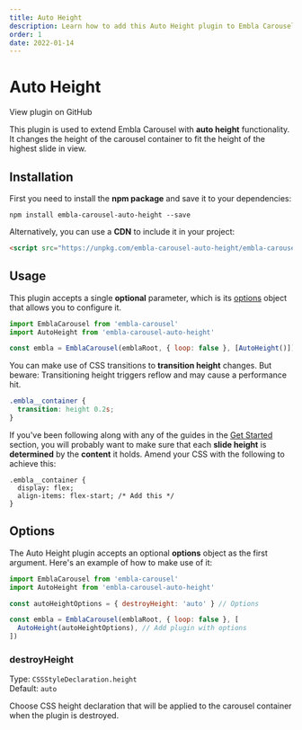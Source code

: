 ```yaml
---
title: Auto Height
description: Learn how to add this Auto Height plugin to Embla Carousel
order: 1
date: 2022-01-14
---
```


# Auto Height

<RepositoryLink to="https://github.com/davidjerleke/embla-carousel/tree/master/packages/embla-carousel-auto-height">View plugin on GitHub</RepositoryLink>

This plugin is used to extend Embla Carousel with **auto height** functionality. It changes the height of the carousel container to fit the height of the highest slide in view.

## Installation

First you need to install the **npm package** and save it to your dependencies:

```shell
npm install embla-carousel-auto-height --save
```

Alternatively, you can use a **CDN** to include it in your project:

```html
<script src="https://unpkg.com/embla-carousel-auto-height/embla-carousel-auto-height.umd.js"></script>
```

## Usage

This plugin accepts a single **optional** parameter, which is its [options](/plugins/auto-height/#options) object that allows you to configure it.

```js
import EmblaCarousel from 'embla-carousel'
import AutoHeight from 'embla-carousel-auto-height'

const embla = EmblaCarousel(emblaRoot, { loop: false }, [AutoHeight()]) // Add plugin
```

You can make use of CSS transitions to **transition height** changes. But beware: Transitioning height triggers reflow and may cause a performance hit.

```css
.embla__container {
  transition: height 0.2s;
}
```

If you've been following along with any of the guides in the [Get Started](/get-started/) section, you will probably want to make sure that each **slide height** is **determined** by the **content** it holds. Amend your CSS with the following to achieve this:

```css{3}
.embla__container {
  display: flex;
  align-items: flex-start; /* Add this */
}
```

## Options

The Auto Height plugin accepts an optional **options** object as the first argument. Here's an example of how to make use of it:

```js
import EmblaCarousel from 'embla-carousel'
import AutoHeight from 'embla-carousel-auto-height'

const autoHeightOptions = { destroyHeight: 'auto' } // Options

const embla = EmblaCarousel(emblaRoot, { loop: false }, [
  AutoHeight(autoHeightOptions), // Add plugin with options
])
```

### destroyHeight

Type: <BrandPrimaryText>`CSSStyleDeclaration.height`</BrandPrimaryText>  
Default: <BrandSecondaryText>`auto`</BrandSecondaryText>

Choose CSS height declaration that will be applied to the carousel container when the plugin is destroyed.
